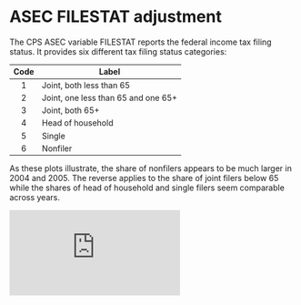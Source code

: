 # ASEC FILESTAT adjustment

The CPS ASEC variable FILESTAT reports the federal income tax filing status. It provides six different tax filing status categories:

| Code   | Label           
| :----: |-------------------------------------|
| 1      | Joint, both less than 65            |
| 2      | Joint, one less than 65 and one 65+ |
| 3      | Joint, both 65+                     |
| 4      | Head of household                   |
| 5      | Single                              |
| 6      | Nonfiler                            |

As these plots illustrate, the share of nonfilers appears to be much larger in 2004 and 2005. The reverse applies to the share of joint filers below 65 while the shares of head of household and single filers seem comparable across years.

![alt text](https://github.com/Jo-Fleck/ASEC_FILESTAT_adjustment/blob/master/FILESTAT_2003to2006.pdf "Logo Title Text 1")
